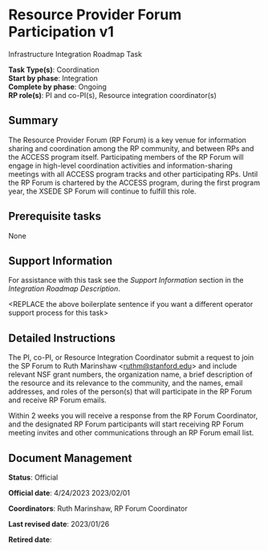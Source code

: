# Resource Provider Forum Participation v1

Infrastructure Integration Roadmap Task

**Task Type(s)**: Coordination  
**Start by phase**: Integration  
**Complete by phase**: Ongoing  
**RP role(s)**: PI and co-PI(s), Resource integration coordinator(s)

## Summary

The Resource Provider Forum (RP Forum) is a key venue for information sharing and coordination among the RP community, and between RPs and the ACCESS program itself. Participating members of the RP Forum will engage in high-level coordination activities and information-sharing meetings with all ACCESS program tracks and other participating RPs. Until the RP Forum is chartered by the ACCESS program, during the first program year, the XSEDE SP Forum will continue to fulfill this role.

## Prerequisite tasks

None

## Support Information

For assistance with this task see the *Support Information* section in the *Integration Roadmap Description*.

\<REPLACE the above boilerplate sentence if you want a different operator support process for this task\>

## Detailed Instructions

The PI, co-PI, or Resource Integration Coordinator submit a request to join the SP Forum to Ruth Marinshaw \<ruthm@stanford.edu\> and include relevant NSF grant numbers, the organization name, a brief description of the resource and its relevance to the community, and the names, email addresses, and roles of the person(s) that will participate in the RP Forum and receive RP Forum emails.

Within 2 weeks you will receive a response from the RP Forum Coordinator, and the designated RP Forum participants will start receiving RP Forum meeting invites and other communications through an RP Forum email list.

## Document Management

**Status**: Official

**Official date**: 4/24/2023 2023/02/01

**Coordinators**: Ruth Marinshaw, RP Forum Coordinator

**Last revised date**: 2023/01/26

**Retired date**:
